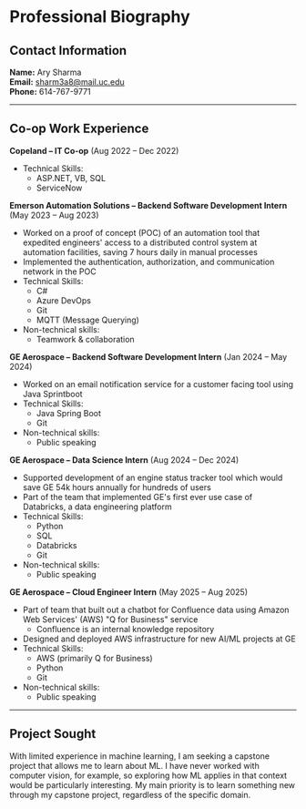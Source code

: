 # Professional Biography

## Contact Information
**Name:** Ary Sharma  
**Email:** sharm3a8@mail.uc.edu  
**Phone:** 614-767-9771  

---

## Co-op Work Experience

**Copeland – IT Co-op** (Aug 2022 – Dec 2022)  
- Technical Skills:  
  - ASP.NET, VB, SQL  
  - ServiceNow  

**Emerson Automation Solutions – Backend Software Development Intern** (May 2023 – Aug 2023)  
- Worked on a proof of concept (POC) of an automation tool that expedited engineers' access to a distributed control system at automation facilities, saving 7 hours daily in manual processes
- Implemented the authentication, authorization, and communication network in the POC
- Technical Skills:  
  - C#  
  - Azure DevOps  
  - Git  
  - MQTT (Message Querying)  
- Non-technical skills:
    - Teamwork & collaboration


**GE Aerospace – Backend Software Development Intern** (Jan 2024 – May 2024)  
- Worked on an email notification service for a customer facing tool using Java Sprintboot
- Technical Skills:  
  - Java Spring Boot  
  - Git  
- Non-technical skills:
  - Public speaking

**GE Aerospace – Data Science Intern** (Aug 2024 – Dec 2024)  
- Supported development of an engine status tracker tool which would save GE 54k hours annually for hundreds of users
- Part of the team that implemented GE's first ever use case of Databricks, a data engineering platform
- Technical Skills:  
  - Python  
  - SQL  
  - Databricks  
  - Git  
- Non-technical skills:
  - Public speaking

**GE Aerospace – Cloud Engineer Intern** (May 2025 – Aug 2025)  
- Part of team that built out a chatbot for Confluence data using Amazon Web Services' (AWS) "Q for Business" service
  - Confluence is an internal knowledge repository
- Designed and deployed AWS infrastructure for new AI/ML projects at GE
- Technical Skills:  
  - AWS (primarily Q for Business)  
  - Python  
  - Git  
- Non-technical skills:
  - Public speaking
---

## Project Sought
With limited experience in machine learning, I am seeking a capstone project that allows me to learn about ML. I have never worked with computer vision, for example, so exploring how ML applies in that context would be particularly interesting. My main priority is to learn something new through my capstone project, regardless of the specific domain.